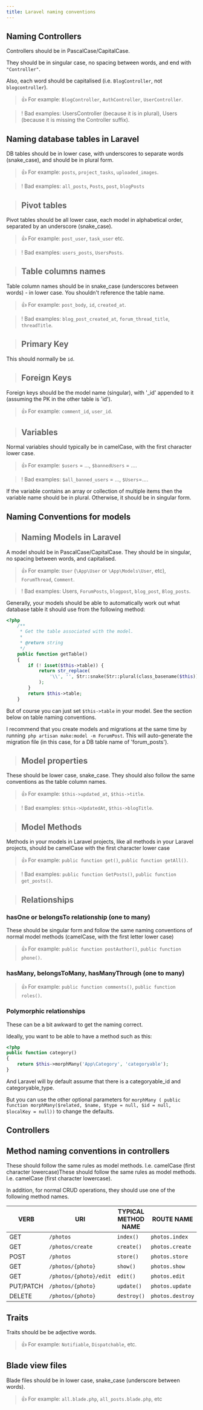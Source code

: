 ```yaml
---
title: Laravel naming conventions
---
```


## Naming Controllers

Controllers should be in PascalCase/CapitalCase.

They should be in singular case, no spacing between words, and end with `"Controller"`.

Also, each word should be capitalised (i.e. `BlogController`, not `blogcontroller`).


>👍 For example: `BlogController`, `AuthController`, `UserController`.


> ! Bad examples: UsersController (because it is in plural), Users (because it is missing the Controller suffix).

## Naming database tables in Laravel

DB tables should be in lower case, with underscores to separate words (snake_case), and should be in plural form.

>👍 For example: `posts`, `project_tasks`, `uploaded_images`.


>! Bad examples: `all_posts`, `Posts`, `post`, `blogPosts`


> ##  Pivot tables  

Pivot tables should be all lower case, each model in alphabetical order, separated by an underscore (snake_case).

>👍 For example: `post_user`, `task_user` etc.

> ! Bad examples: `users_posts`, `UsersPosts`.

> ## Table columns names

Table column names should be in snake_case (underscores between words) - in lower case. You shouldn't reference the table name.

>👍 For example: `post_body`, `id`, `created_at`.

> ! Bad examples: `blog_post_created_at`, `forum_thread_title`, `threadTitle`.

> ## Primary Key

This should normally be `id`.

> ## Foreign Keys

Foreign keys should be the model name (singular), with '_id' appended to it (assuming the PK in the other table is 'id').

>👍 For example: `comment_id`, `user_id`.

> ## Variables

Normal variables should typically be in camelCase, with the first character lower case.

>👍 For example: `$users` = ..., `$bannedUsers` = ....

> ! Bad examples: `$all_banned_users` = ..., `$Users`=....

If the variable contains an array or collection of multiple items then the variable name should be in plural. Otherwise, it should be in singular form.

## Naming Conventions for models

> ## Naming Models in Laravel

A model should be in PascalCase/CapitalCase. They should be in singular, no spacing between words, and capitalised.

>👍 For example: `User` (`\App\User` or `\App\Models\User`, etc), `ForumThread`, `Comment`.

>! Bad examples: Users, `ForumPosts`, `blogpost`, `blog_post`, `Blog_posts`.

Generally, your models should be able to automatically work out what database table it should use from the following method:

```php
<?php
    /**
     * Get the table associated with the model.
     *
     * @return string
     */
    public function getTable()
    {
        if (! isset($this->table)) {
            return str_replace(
                '\\', '', Str::snake(Str::plural(class_basename($this)))
            );
        }
        return $this->table;
    }
```

But of course you can just set `$this->table` in your model. See the section below on table naming conventions.

I recommend that you create models and migrations at the same time by running` php artisan make:model -m ForumPost`. 
This will auto-generate the migration file (in this case, for a DB table name of 'forum_posts').

> ## Model properties

These should be lower case, snake_case. They should also follow the same conventions as the table column names.

>👍 For example: `$this->updated_at`, `$this->title`.

> ! Bad examples: `$this->UpdatedAt`, `$this->blogTitle`.

> ## Model Methods

Methods in your models in Laravel projects, like all methods in your Laravel projects, should be camelCase with the first character lower case

>👍 For example: `public function get()`, `public function getAll()`.

> ! Bad examples: `public function GetPosts()`, `public function get_posts()`.

> ## Relationships

### hasOne or belongsTo relationship (one to many)

These should be singular form and follow the same naming conventions of normal model methods (camelCase, with the first letter lower case)

>👍 For example: `public function postAuthor()`, `public function phone()`.

### hasMany, belongsToMany, hasManyThrough (one to many)

>👍 For example: `public function comments()`, `public function roles()`.

### Polymorphic relationships

These can be a bit awkward to get the naming correct.

Ideally, you want to be able to have a method such as this:

```php 
<?php
public function category()
{
    return $this->morphMany('App\Category', 'categoryable');
} 
```

And Laravel will by default assume that there is a categoryable_id and categoryable_type.

But you can use the other optional parameters for `morphMany ( public function morphMany($related, $name, $type = null,
$id = null, $localKey = null))` to change the defaults.

## Controllers

## Method naming conventions in controllers

These should follow the same rules as model methods. I.e. camelCase (first character lowercase)These should follow the same rules as model methods. I.e. camelCase (first character lowercase).

In addition, for normal CRUD operations, they should use one of the following method names.

| VERB       | URI                  | TYPICAL METHOD NAME | ROUTE NAME      |
|------------|----------------------|---------------------|-----------------|
| GET        | `/photos`            | `index()`          | `photos.index`  |
| GET        | `/photos/create`     | `create()`         | `photos.create` |
| POST       | `/photos`            | `store()`          | `photos.store`  |
| GET        | `/photos/{photo}`    | `show()`           | `photos.show`   |
| GET        | `/photos/{photo}/edit` | `edit()`          | `photos.edit`   |
| PUT/PATCH  | `/photos/{photo}`    | `update()`         | `photos.update` |
| DELETE     | `/photos/{photo}`    | `destroy()`        | `photos.destroy` |


## Traits

Traits should be be adjective words.

>👍 For example: `Notifiable`, `Dispatchable`, etc.

## Blade view files

Blade files should be in lower case, snake_case (underscore between words).

>👍 For example: `all.blade.php`, `all_posts.blade.php`, etc
